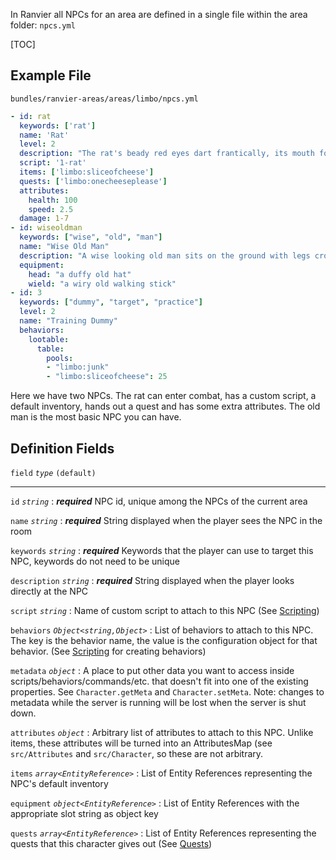 In Ranvier all NPCs for an area are defined in a single file within the area folder: `npcs.yml`

[TOC]

## Example File

`bundles/ranvier-areas/areas/limbo/npcs.yml`
``` yaml
- id: rat
  keywords: ['rat']
  name: 'Rat'
  level: 2
  description: "The rat's beady red eyes dart frantically, its mouth foaming as it scampers about."
  script: '1-rat'
  items: ['limbo:sliceofcheese']
  quests: ['limbo:onecheeseplease']
  attributes:
    health: 100
    speed: 2.5
  damage: 1-7
- id: wiseoldman
  keywords: ["wise", "old", "man"]
  name: "Wise Old Man"
  description: "A wise looking old man sits on the ground with legs crossed."
  equipment:
    head: "a duffy old hat"
    wield: "a wiry old walking stick"
- id: 3
  keywords: ["dummy", "target", "practice"]
  level: 2
  name: "Training Dummy"
  behaviors:
    lootable:
      table:
        pools:
        - "limbo:junk"
        - "limbo:sliceofcheese": 25
```

Here we have two NPCs. The rat can enter combat, has a custom script, a default inventory, hands out a quest and has
some extra attributes. The old man is the most basic NPC you can have.

## Definition Fields

`field` _`type`_ `(default)`

----

`id` _`string`_
:    ***required*** NPC id, unique among the NPCs of the current area

`name` _`string`_
:    ***required*** String displayed when the player sees the NPC in the room

`keywords` _`string`_
:    ***required*** Keywords that the player can use to target this NPC, keywords do not need to be unique

`description` _`string`_
:    ***required*** String displayed when the player looks directly at the NPC

`script` _`string`_
:    Name of custom script to attach to this NPC (See [Scripting](scripting.md))

`behaviors` _`Object<string,Object>`_
:    List of behaviors to attach to this NPC. The key is the behavior name, the value is the configuration object for that
behavior. (See [Scripting](scripting.md) for creating behaviors)

`metadata` _`object`_
:    A place to put other data you want to access inside scripts/behaviors/commands/etc. that doesn't fit into one of the existing properties. See `Character.getMeta` and `Character.setMeta`. Note: changes to metadata while the server is running will be lost when the server is shut down.

`attributes` _`object`_
:    Arbitrary list of attributes to attach to this NPC. Unlike items, these attributes will be turned into an AttributesMap (see `src/Attributes` and `src/Character`, so these are not arbitrary.

`items` _`array<EntityReference>`_
:    List of Entity References representing the NPC's default inventory

`equipment` _`object<EntityReference>`_
:    List of Entity References with the appropriate slot string as object key

`quests` _`array<EntityReference>`_
:    List of Entity References representing the quests that this character gives out (See [Quests](quests.md))
